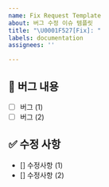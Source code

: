 ```yaml
---
name: Fix Request Template
about: 버그 수정 이슈 템플릿
title: "\U0001F527[Fix]: "
labels: documentation
assignees: ''

---
```


## 📌 버그 내용

- [ ] 버그 (1)
- [ ] 버그 (2)

## ✅ 수정 사항
- [] 수정사항 (1)
- [] 수정사항 (2)
